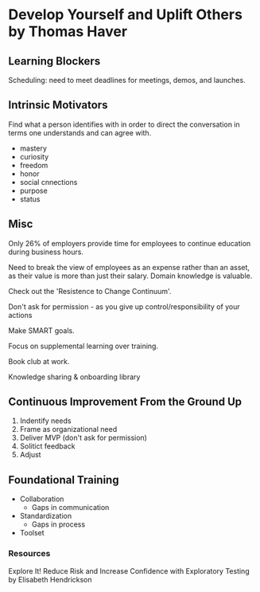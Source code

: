 # Develop Yourself and Uplift Others by Thomas Haver

## Learning Blockers

Scheduling: need to meet deadlines for meetings, demos, and launches.

## Intrinsic Motivators

Find what a person identifies with in order to direct the conversation in terms one understands and can agree with.

- mastery
- curiosity
- freedom
- honor
- social cnnections
- purpose
- status

## Misc

Only 26% of employers provide time for employees to continue education during business hours.

Need to break the view of employees as an expense rather than an asset, as their value is more than just their salary. Domain knowledge is valuable.

Check out the 'Resistence to Change Continuum'.

Don't ask for permission - as you give up control/responsibility of your actions

Make SMART goals.

Focus on supplemental learning over training.

Book club at work.

Knowledge sharing & onboarding library

## Continuous Improvement From the Ground Up

1. Indentify needs
1. Frame as organizational need
1. Deliver MVP (don't ask for permission)
1. Solitict feedback
1. Adjust

## Foundational Training

- Collaboration
  - Gaps in communication
- Standardization
  - Gaps in process
- Toolset

### Resources

Explore It! Reduce Risk and Increase Confidence with Exploratory Testing by Elisabeth Hendrickson
